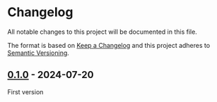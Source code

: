 # Changelog
All notable changes to this project will be documented in this file.

The format is based on [Keep a Changelog](https://keepachangelog.com/)
and this project adheres to [Semantic Versioning](https://semver.org/).

## [0.1.0] - 2024-07-20
First version

[0.1.0]: https://github.com/oscarotero/ssx/releases/tag/v0.1.0

